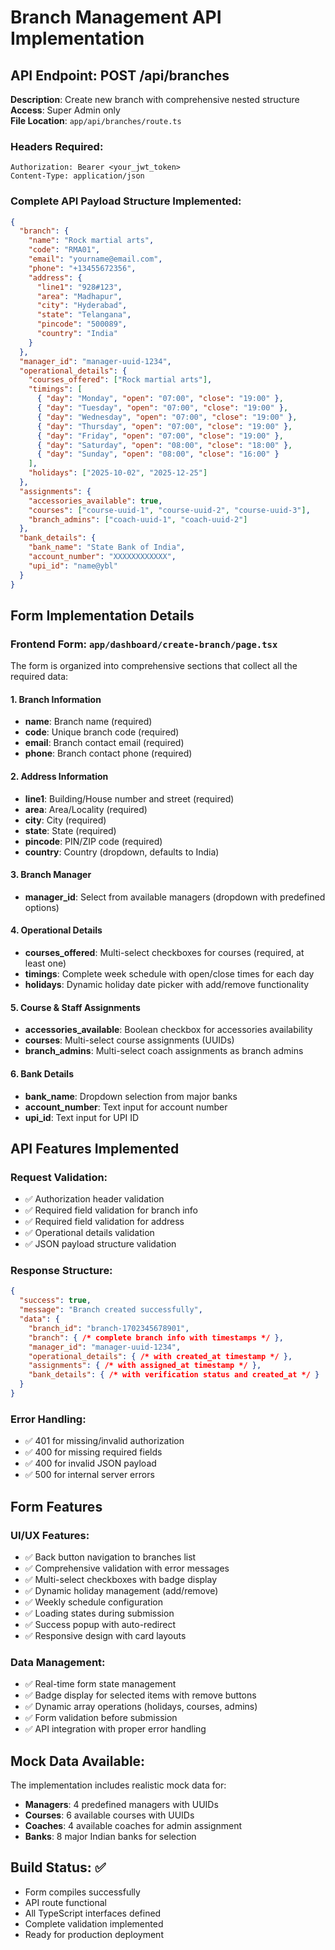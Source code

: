 # Branch Management API Implementation

## API Endpoint: POST /api/branches

**Description**: Create new branch with comprehensive nested structure  
**Access**: Super Admin only  
**File Location**: `app/api/branches/route.ts`

### Headers Required:
```
Authorization: Bearer <your_jwt_token>
Content-Type: application/json
```

### Complete API Payload Structure Implemented:

```json
{
  "branch": {
    "name": "Rock martial arts",
    "code": "RMA01", 
    "email": "yourname@email.com",
    "phone": "+13455672356",
    "address": {
      "line1": "928#123",
      "area": "Madhapur", 
      "city": "Hyderabad",
      "state": "Telangana",
      "pincode": "500089",
      "country": "India"
    }
  },
  "manager_id": "manager-uuid-1234",
  "operational_details": {
    "courses_offered": ["Rock martial arts"],
    "timings": [
      { "day": "Monday", "open": "07:00", "close": "19:00" },
      { "day": "Tuesday", "open": "07:00", "close": "19:00" },
      { "day": "Wednesday", "open": "07:00", "close": "19:00" },
      { "day": "Thursday", "open": "07:00", "close": "19:00" },
      { "day": "Friday", "open": "07:00", "close": "19:00" },
      { "day": "Saturday", "open": "08:00", "close": "18:00" },
      { "day": "Sunday", "open": "08:00", "close": "16:00" }
    ],
    "holidays": ["2025-10-02", "2025-12-25"]
  },
  "assignments": {
    "accessories_available": true,
    "courses": ["course-uuid-1", "course-uuid-2", "course-uuid-3"],
    "branch_admins": ["coach-uuid-1", "coach-uuid-2"]
  },
  "bank_details": {
    "bank_name": "State Bank of India",
    "account_number": "XXXXXXXXXXXX",
    "upi_id": "name@ybl"
  }
}
```

## Form Implementation Details

### Frontend Form: `app/dashboard/create-branch/page.tsx`

The form is organized into comprehensive sections that collect all the required data:

#### 1. Branch Information
- **name**: Branch name (required)
- **code**: Unique branch code (required) 
- **email**: Branch contact email (required)
- **phone**: Branch contact phone (required)

#### 2. Address Information  
- **line1**: Building/House number and street (required)
- **area**: Area/Locality (required)
- **city**: City (required)
- **state**: State (required) 
- **pincode**: PIN/ZIP code (required)
- **country**: Country (dropdown, defaults to India)

#### 3. Branch Manager
- **manager_id**: Select from available managers (dropdown with predefined options)

#### 4. Operational Details
- **courses_offered**: Multi-select checkboxes for courses (required, at least one)
- **timings**: Complete week schedule with open/close times for each day
- **holidays**: Dynamic holiday date picker with add/remove functionality

#### 5. Course & Staff Assignments
- **accessories_available**: Boolean checkbox for accessories availability
- **courses**: Multi-select course assignments (UUIDs)
- **branch_admins**: Multi-select coach assignments as branch admins

#### 6. Bank Details
- **bank_name**: Dropdown selection from major banks
- **account_number**: Text input for account number
- **upi_id**: Text input for UPI ID

## API Features Implemented

### Request Validation:
- ✅ Authorization header validation
- ✅ Required field validation for branch info
- ✅ Required field validation for address
- ✅ Operational details validation
- ✅ JSON payload structure validation

### Response Structure:
```json
{
  "success": true,
  "message": "Branch created successfully",
  "data": {
    "branch_id": "branch-1702345678901",
    "branch": { /* complete branch info with timestamps */ },
    "manager_id": "manager-uuid-1234",
    "operational_details": { /* with created_at timestamp */ },
    "assignments": { /* with assigned_at timestamp */ },
    "bank_details": { /* with verification status and created_at */ }
  }
}
```

### Error Handling:
- ✅ 401 for missing/invalid authorization
- ✅ 400 for missing required fields
- ✅ 400 for invalid JSON payload
- ✅ 500 for internal server errors

## Form Features

### UI/UX Features:
- ✅ Back button navigation to branches list
- ✅ Comprehensive validation with error messages
- ✅ Multi-select checkboxes with badge display
- ✅ Dynamic holiday management (add/remove)
- ✅ Weekly schedule configuration
- ✅ Loading states during submission
- ✅ Success popup with auto-redirect
- ✅ Responsive design with card layouts

### Data Management:
- ✅ Real-time form state management
- ✅ Badge display for selected items with remove buttons
- ✅ Dynamic array operations (holidays, courses, admins)
- ✅ Form validation before submission
- ✅ API integration with proper error handling

## Mock Data Available:

The implementation includes realistic mock data for:
- **Managers**: 4 predefined managers with UUIDs
- **Courses**: 6 available courses with UUIDs  
- **Coaches**: 4 available coaches for admin assignment
- **Banks**: 8 major Indian banks for selection

## Build Status: ✅ 
- Form compiles successfully
- API route functional
- All TypeScript interfaces defined
- Complete validation implemented
- Ready for production deployment
